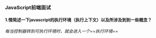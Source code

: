 ### JavaScript前端面试

#### 1.情简述一下javascript的执行环境（执行上下文）以及所涉及到到一些概念？

*每当控制器转到可执行环境时，就会进入一个==执行环境==*

